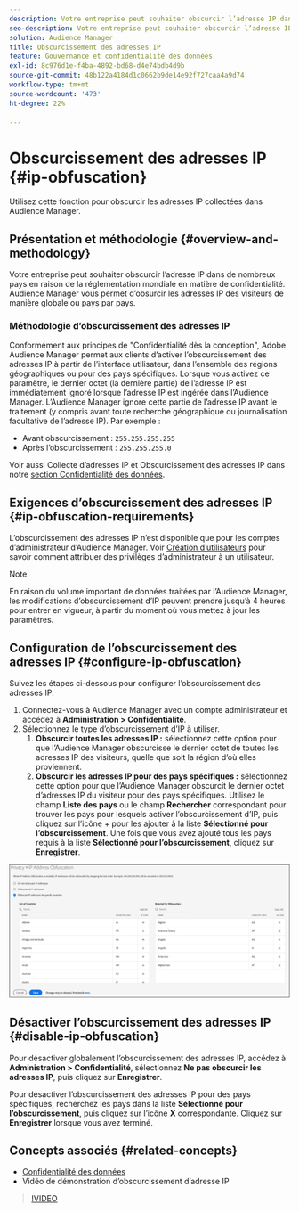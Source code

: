 ```yaml
---
description: Votre entreprise peut souhaiter obscurcir l’adresse IP dans de nombreux pays en raison de la réglementation mondiale en matière de confidentialité. Audience Manager vous permet d’obsurcir les adresses IP des visiteurs de manière globale ou pays par pays.
seo-description: Votre entreprise peut souhaiter obscurcir l’adresse IP dans de nombreux pays en raison de la réglementation mondiale en matière de confidentialité. Audience Manager vous permet d’obsurcir les adresses IP des visiteurs de manière globale ou pays par pays.
solution: Audience Manager
title: Obscurcissement des adresses IP
feature: Gouvernance et confidentialité des données
exl-id: 8c976d1e-f4ba-4892-bd68-d4e74bdb4d9b
source-git-commit: 48b122a4184d1c0662b9de14e92f727caa4a9d74
workflow-type: tm+mt
source-wordcount: '473'
ht-degree: 22%

---
```


# Obscurcissement des adresses IP {#ip-obfuscation}

Utilisez cette fonction pour obscurcir les adresses IP collectées dans Audience Manager.

## Présentation et méthodologie {#overview-and-methodology}

Votre entreprise peut souhaiter obscurcir l’adresse IP dans de nombreux pays en raison de la réglementation mondiale en matière de confidentialité. Audience Manager vous permet d’obsurcir les adresses IP des visiteurs de manière globale ou pays par pays.

### Méthodologie d’obscurcissement des adresses IP

Conformément aux principes de &quot;Confidentialité dès la conception&quot;, Adobe Audience Manager permet aux clients d’activer l’obscurcissement des adresses IP à partir de l’interface utilisateur, dans l’ensemble des régions géographiques ou pour des pays spécifiques. Lorsque vous activez ce paramètre, le dernier octet (la dernière partie) de l’adresse IP est immédiatement ignoré lorsque l’adresse IP est ingérée dans l’Audience Manager. L’Audience Manager ignore cette partie de l’adresse IP avant le traitement (y compris avant toute recherche géographique ou journalisation facultative de l’adresse IP). Par exemple :

* Avant obscurcissement : `255.255.255.255`
* Après l’obscurcissement : `255.255.255.0`

Voir aussi Collecte d’adresses IP et Obscurcissement des adresses IP dans notre [section Confidentialité des données](/help/using/overview/data-security-and-privacy/data-privacy.md).

## Exigences d’obscurcissement des adresses IP {#ip-obfuscation-requirements}

L’obscurcissement des adresses IP n’est disponible que pour les comptes d’administrateur d’Audience Manager. Voir [Création d’utilisateurs](/help/using/features/administration/administration-overview.md#create-users) pour savoir comment attribuer des privilèges d’administrateur à un utilisateur.

>[!NOTE]
>
> En raison du volume important de données traitées par l’Audience Manager, les modifications d’obscurcissement d’IP peuvent prendre jusqu’à 4 heures pour entrer en vigueur, à partir du moment où vous mettez à jour les paramètres.

## Configuration de l’obscurcissement des adresses IP {#configure-ip-obfuscation}

Suivez les étapes ci-dessous pour configurer l’obscurcissement des adresses IP.

1. Connectez-vous à Audience Manager avec un compte administrateur et accédez à **Administration > Confidentialité**.
2. Sélectionnez le type d’obscurcissement d’IP à utiliser.
   1. **Obscurcir toutes les adresses IP :** sélectionnez cette option pour que l’Audience Manager obscurcisse le dernier octet de toutes les adresses IP des visiteurs, quelle que soit la région d’où elles proviennent.
   2. **Obscurcir les adresses IP pour des pays spécifiques :**  sélectionnez cette option pour que l’Audience Manager obscurcit le dernier octet d’adresses IP du visiteur pour des pays spécifiques. Utilisez le champ **Liste des pays** ou le champ **Rechercher** correspondant pour trouver les pays pour lesquels activer l’obscurcissement d’IP, puis cliquez sur l’icône + pour les ajouter à la liste **Sélectionné pour l’obscurcissement**. Une fois que vous avez ajouté tous les pays requis à la liste **Sélectionné pour l’obscurcissement**, cliquez sur **Enregistrer**.

![](assets/ip-obfuscation.png)

## Désactiver l’obscurcissement des adresses IP {#disable-ip-obfuscation}

Pour désactiver globalement l’obscurcissement des adresses IP, accédez à **Administration > Confidentialité**, sélectionnez **Ne pas obscurcir les adresses IP**, puis cliquez sur **Enregistrer**.

Pour désactiver l’obscurcissement des adresses IP pour des pays spécifiques, recherchez les pays dans la liste **Sélectionné pour l’obscurcissement**, puis cliquez sur l’icône **X** correspondante. Cliquez sur **Enregistrer** lorsque vous avez terminé.

## Concepts associés {#related-concepts}

* [Confidentialité des données](/help/using/overview/data-security-and-privacy/data-privacy.md)
* Vidéo de démonstration d’obscurcissement d’adresse IP
>[!VIDEO](https://video.tv.adobe.com/v/27218/)
